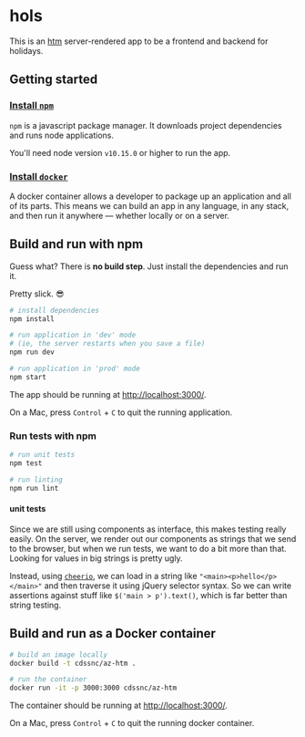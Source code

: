 # hols

This is an [htm](https://github.com/developit/htm) server-rendered app to be a frontend and backend for holidays.

## Getting started

### [Install `npm`](https://www.npmjs.com/get-npm)

`npm` is a javascript package manager. It downloads project dependencies and runs node applications.

You'll need node version `v10.15.0` or higher to run the app.

### [Install `docker`](https://docs.docker.com/install/)

A docker container allows a developer to package up an application and all of its parts. This means we can build an app in any language, in any stack, and then run it anywhere — whether locally or on a server.

## Build and run with npm

Guess what? There is **no build step**. Just install the dependencies and run it.

Pretty slick. 😎

```bash
# install dependencies
npm install

# run application in 'dev' mode
# (ie, the server restarts when you save a file)
npm run dev

# run application in 'prod' mode
npm start
```

The app should be running at [http://localhost:3000/](http://localhost:3000/).

On a Mac, press `Control` + `C` to quit the running application.

### Run tests with npm

```bash
# run unit tests
npm test

# run linting
npm run lint
```

#### unit tests

Since we are still using components as interface, this makes testing really easily. On the server, we render out our components as strings that we send to the browser, but when we run tests, we want to do a bit more than that. Looking for values in big strings is pretty ugly.

Instead, using [`cheerio`](https://cheerio.js.org/), we can load in a string like `"<main><p>hello</p></main>"` and then traverse it using jQuery selector syntax. So we can write assertions against stuff like `$('main > p').text()`, which is far better than string testing.


## Build and run as a Docker container

```bash
# build an image locally
docker build -t cdssnc/az-htm .

# run the container
docker run -it -p 3000:3000 cdssnc/az-htm
```

The container should be running at [http://localhost:3000/](http://localhost:3000/).

On a Mac, press `Control` + `C` to quit the running docker container.
